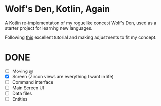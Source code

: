 # Wolf's Den, Kotlin, Again
A Kotlin re-implementation of my roguelike concept Wolf's Den, used as
a starter project for learning new languages.

Following [this](https://hexworks.org/posts/tutorials/) excellent tutorial and making adjustments to fit
my concept.

# DONE
* [ ] Moving @
* [x] Screen (Zircon views are everything I want in life)
* [ ] Command interface
* [ ] Main Screen UI
* [ ] Data files
* [ ] Entities
